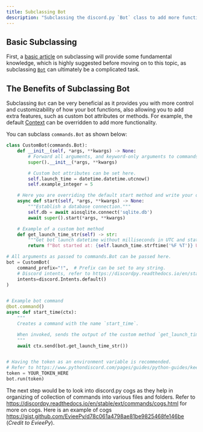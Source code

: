 ```yaml
---
title: Subclassing Bot
description: "Subclassing the discord.py `Bot` class to add more functionality and customizability."
---
```


## Basic Subclassing
First, a [basic article](https://www.codesdope.com/course/python-subclass-of-a-class/) on subclassing will provide some fundamental knowledge, which is highly suggested before moving on to this topic, as subclassing [`Bot`](https://discordpy.readthedocs.io/en/latest/ext/commands/api.html#discord.ext.commands.Bot) can ultimately be a complicated task.

## The Benefits of Subclassing Bot
Subclassing `Bot` can be very beneficial as it provides you with more control and customizability of how your bot functions, also allowing you to add extra features, such as custom bot attributes or methods. For example, the default [Context](https://discordpy.readthedocs.io/en/latest/ext/commands/api.html#discord.ext.commands.Context) can be overridden to add more functionality.

You can subclass `commands.Bot` as shown below:
```python
class CustomBot(commands.Bot):
    def __init__(self, *args, **kwargs) -> None:
        # Forward all arguments, and keyword-only arguments to commands.Bot
        super().__init__(*args, **kwargs)

        # Custom bot attributes can be set here.
        self.launch_time = datetime.datetime.utcnow()
        self.example_integer = 5

    # Here you are overriding the default start method and write your own code.
    async def start(self, *args, **kwargs) -> None:
        """Establish a database connection."""
        self.db = await aiosqlite.connect('sqlite.db')
        await super().start(*args, **kwargs)

    # Example of a custom bot method
    def get_launch_time_str(self) -> str:
        """Get bot launch datetime without milliseconds in UTC and status."""
        return f"Bot started at: {self.launch_time.strftime('%F %T')} UTC."

# All arguments as passed to commands.Bot can be passed here.
bot = CustomBot(
    command_prefix="!",  # Prefix can be set to any string.
    # Discord intents, refer to https://discordpy.readthedocs.io/en/stable/intents.html
    intents=discord.Intents.default()  
)


# Example bot command
@bot.command()
async def start_time(ctx):
    """
    Creates a command with the name `start_time`.

    When invoked, sends the output of the custom method `get_launch_time_str`.
    """
    await ctx.send(bot.get_launch_time_str())


# Having the token as an environment variable is recommended.
# Refer to https://www.pythondiscord.com/pages/guides/python-guides/keeping-tokens-safe/
token = YOUR_TOKEN_HERE
bot.run(token)
```
The next step would be to look into discord.py cogs as they help in organizing of collection of commands into various files and folders. Refer to https://discordpy.readthedocs.io/en/stable/ext/commands/cogs.html for more on cogs. Here is an example of cogs https://gist.github.com/EvieePy/d78c061a4798ae81be9825468fe146be (*Credit to EvieePy*).